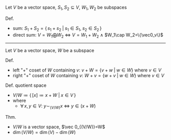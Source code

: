 
Let $V$ be a vector space,  $S_1,\,S_2\subseteq V$,  $W_1,\,W_2$ be subspaces

Def. 
- sum:  $S_1+S_2=\{\,s_1+s_2\;|\;s_1\in S_1,\;s_2\in S_2\,\}$
- direct sum:  $V=W_1\bigoplus W_2$  $\iff$  $V=W_1+W_2$  $\land$  $W_1\cap W_2=\{\vec0_v\}$

---

Let $V$ be a vector space,  $W$ be a subspace

Def.
- left "$+$" coset of $W$
       containing $v$:  $v+W=\{v+w\;|\;w\in W\}$  where  $v\in V$
- right "$+$" coset of $W$ 
        containing $v$:  $W+v=\{w+v\;|\;w\in W\}$  where  $v\in V$

Def. quotient space
- $V/W\coloneqq\{\,[x]\coloneqq x+W\;|\;x\in V\,\}$
- where
	- $\forall\,x,\,y\in V$:  $y\sim_{(V/W)} x$ $\iff$ $y\in(x+W)$

Thm.
- $V/W$ is a vector space,  $\vec 0_{(V/W)}=W$
- $\dim(V/W)=\dim(V)-\dim(W)$
